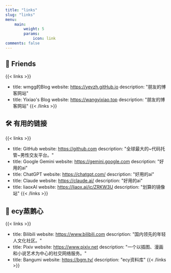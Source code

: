 ```yaml
---
title: "links"
slug: "links"
menu:
    main:
        weight: 5
        params:
            icon: link
comments: false
---
```


## 🤝 Friends

{{< links >}}
- title: wmgg的Blog
  website: https://yevzh.gitHub.io
  description: "朋友的博客网站"
- title: Yixiao's Blog
  website: https://wangyixiao.top
  description: "朋友的博客网站"
{{< /links >}}


## 🛠️ 有用的链接

{{< links >}}
- title: GitHub
  website: https://github.com
  description: "全球最大的~代码托管~男性交友平台。"
- title: Google Gemini
  website: https://gemini.google.com
  description: "好用的ai"
- title: ChatGPT
  website: https://chatgpt.com/
  description: "好用的ai"
- title: Claude
  website: https://claude.ai/
  description: "好用的ai"
- title: liaoxAI
  website: https://liaox.ai/ic/ZRKW3U
  description: "划算的镜像站"
{{< /links >}}


## 🌸 ecy蒸鹅心

{{< links >}}
- title: Bilibili
  website: https://www.bilibili.com
  description: "国内领先的年轻人文化社区。"
- title: Pixiv
  website: https://www.pixiv.net
  description: "一个以插图、漫画和小说艺术为中心的社交网络服务。"
- title: Bangumi
  website: https://bgm.tv/
  description: "ecy资料库"
{{< /links >}}
